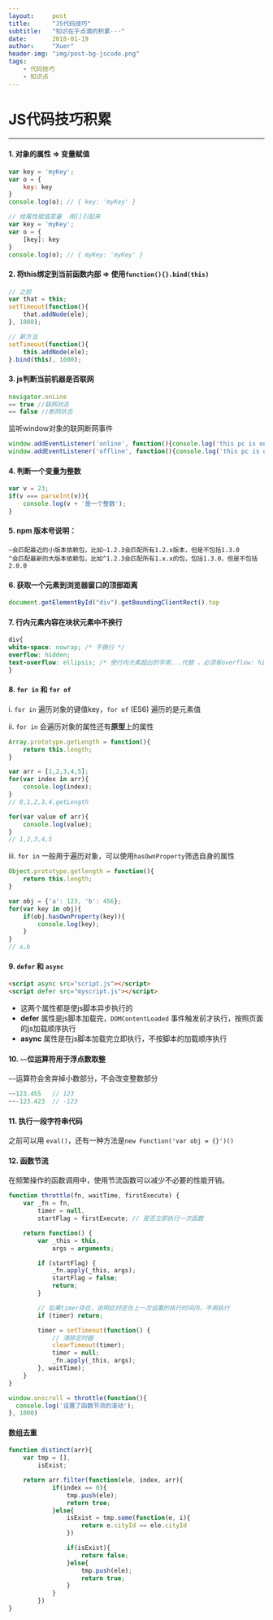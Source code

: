 ```yaml
---
layout:     post
title:      "JS代码技巧"
subtitle:   "知识在于点滴的积累···"
date:       2018-01-19
author:     "Xuer"
header-img: "img/post-bg-jscode.png"
tags:
    - 代码技巧
    - 知识点
---
```


# JS代码技巧积累

---

#### 1. 对象的属性 => 变量赋值

```javascript
var key = 'myKey';
var o = {
	key: key
}
console.log(o); // { key: 'myKey' }

// 给属性赋值变量  用[]引起来
var key = 'myKey';
var o = {
	[key]: key
}
console.log(o); // { myKey: 'myKey' }
```

#### 2. 将this绑定到当前函数内部 => 使用`function(){}.bind(this)`

```javascript
// 之前
var that = this;
setTimeout(function(){
	that.addNode(ele);    
}, 1000);

// 新方法
setTimeout(function(){
	this.addNode(ele);    
}.bind(this), 1000);
```
 		
#### 3. js判断当前机器是否联网
    
```javascript
navigator.onLine
== true //联网状态
== false //断网状态
```
监听window对象的联网断网事件

```javascript
window.addEventListener('online', function(){console.log('this pc is online')});
window.addEventListener('offline', function(){console.log('this pc is offline')});
```
    
#### 4. 判断一个变量为整数

```javascript
var v = 23;
if(v === parseInt(v)){
    console.log(v + '是一个整数');
}
```
    
#### 5. npm 版本号说明：

```
~会匹配最近的小版本依赖包，比如~1.2.3会匹配所有1.2.x版本，但是不包括1.3.0
^会匹配最新的大版本依赖包，比如^1.2.3会匹配所有1.x.x的包，包括1.3.0，但是不包括2.0.0
```
    
#### 6. 获取一个元素到浏览器窗口的顶部距离

```javascript
document.getElementById("div").getBoundingClientRect().top
```
    
#### 7. 行内元素内容在块状元素中不换行

```css
div{
white-space: nowrap; /* 不换行 */
overflow: hidden;
text-overflow: ellipsis; /* 使行内元素超出的字用...代替 ，必须有overflow: hidden */
}
```
    
#### 8. `for in` 和 `for of`

i. `for in` 遍历对象的键值key，`for of` (ES6) 遍历的是元素值

ii. `for in` 会遍历对象的属性还有**原型**上的属性

```javascript
Array.prototype.getLength = function(){
    return this.length;
}

var arr = [1,2,3,4,5];
for(var index in arr){
    console.log(index);
}
// 0,1,2,3,4,getLength

for(var value of arr){
    console.log(value);
}
// 1,2,3,4,5
```
iii. `for in` 一般用于遍历对象，可以使用`hasOwnProperty`筛选自身的属性 

```javascript
Object.prototype.getlength = function(){
    return this.length;
}

var obj = {'a': 123, 'b': 456};
for(var key in obj){
    if(obj.hasOwnProperty(key)){
        console.log(key);
    }
}
// a,b
```

#### 9. `defer` 和 `async`

```html
<script async src="script.js"></script>
<script defer src="myscript.js"></script>
```

* 这两个属性都是使js脚本异步执行的
* **defer** 属性是js脚本加载完，`DOMContentLoaded` 事件触发前才执行，按照页面的js加载顺序执行
* **async** 属性是在js脚本加载完立即执行，不按脚本的加载顺序执行

#### 10. `~~`位运算符用于浮点数取整

`~~`运算符会舍弃掉小数部分，不会改变整数部分

```js
~~123.455   // 123
~~-123.423  // -123
```

#### 11. 执行一段字符串代码

之前可以用 `eval()`，还有一种方法是`new Function('var obj = {}')()`

#### 12. 函数节流

在频繁操作的函数调用中，使用节流函数可以减少不必要的性能开销。

```js
function throttle(fn, waitTime, firstExecute) {
    var _fn = fn,
        timer = null,
        startFlag = firstExecute; // 是否立即执行一次函数

    return function() {
        var _this = this,
            args = arguments;

        if (startFlag) {
            _fn.apply(_this, args);
            startFlag = false;
            return;
        }

        // 如果timer存在，说明此时还在上一次设置的执行时间内，不用执行
        if (timer) return;

        timer = setTimeout(function() {
            // 清除定时器
            clearTimeout(timer);
            timer = null;
            _fn.apply(_this, args);
        }, waitTime);
    }
}

window.onscroll = throttle(function(){
  console.log('设置了函数节流的滚动');
}, 1000)
```

#### 数组去重

```js
function distinct(arr){
    var tmp = [],
        isExist;

    return arr.filter(function(ele, index, arr){
            if(index == 0){
                tmp.push(ele);
                return true;
            }else{
                isExist = tmp.some(function(e, i){
                    return e.cityId == ele.cityId
                })

                if(isExist){
                    return false;
                }else{
                    tmp.push(ele);
                    return true;
                }
            }
        })
}
```

